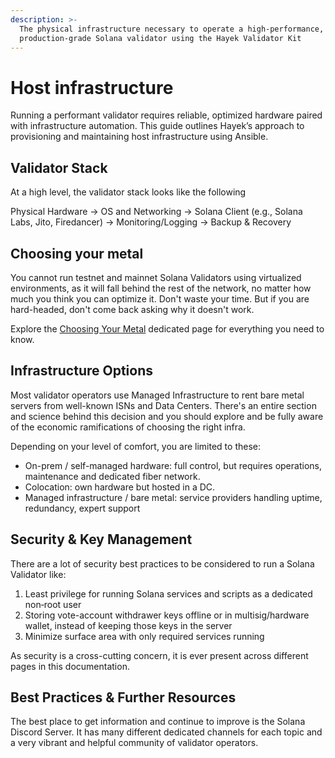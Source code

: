 ```yaml
---
description: >-
  The physical infrastructure necessary to operate a high-performance,
  production-grade Solana validator using the Hayek Validator Kit
---
```


# Host infrastructure

Running a performant validator requires reliable, optimized hardware paired with infrastructure automation. This guide outlines Hayek’s approach to provisioning and maintaining host infrastructure using Ansible.

## Validator Stack

At a high level, the validator stack looks like the following

Physical Hardware → OS and Networking → Solana Client (e.g., Solana Labs, Jito, Firedancer) → Monitoring/Logging → Backup & Recovery

## Choosing your metal

You cannot run testnet and mainnet Solana Validators using virtualized environments, as it will fall behind the rest of the network, no matter how much you think you can optimize it. Don't waste your time. But if you are hard-headed, don't come back asking why it doesn't work.

Explore the [Choosing Your Metal](choosing-your-metal.md) dedicated page for everything you need to know.

## Infrastructure Options

Most validator operators use Managed Infrastructure to rent bare metal servers from well-known ISNs and Data Centers. There's an entire section and science behind this decision and you should explore and be fully aware of the economic ramifications of choosing the right infra.&#x20;

Depending on your level of comfort, you are limited to these:

* On-prem / self-managed hardware: full control, but requires operations, maintenance and dedicated fiber network.
* Colocation: own hardware but hosted in a DC.
* Managed infrastructure / bare metal: service providers handling uptime, redundancy, expert support

## Security & Key Management

There are a lot of security best practices to be considered to run a Solana Validator like:

1. Least privilege for running Solana services and scripts as a dedicated non‑root user
2. Storing vote-account withdrawer keys offline or in multisig/hardware wallet, instead of keeping those keys in the server&#x20;
3. Minimize surface area with only required services running

As security is a cross-cutting concern, it is ever present across different pages in this documentation.&#x20;

## Best Practices & Further Resources

The best place to get information and continue to improve is the Solana Discord Server. It has many different dedicated channels for each topic and a very vibrant and helpful community of validator operators.&#x20;



&#x20;
